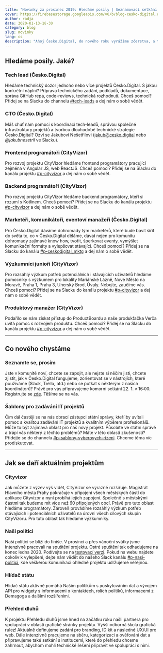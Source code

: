 ```yaml
---
title: "Novinky za prosinec 2019: Hledáme posily | Seznamovací setkání | Stávající projekty"
cover: https://firebasestorage.googleapis.com/v0/b/blog-cesko-digital.appspot.com/o/2020%2F2020-01-13-novinky_cover.jpg?alt=media&token=b0d08a7d-caec-4e15-863e-a93991fb32a4
author: radja
date: 2020-01-13-18-30
category: blog
slug: novinky
lang: cs
description: "Ahoj Česko.Digital, do nového roku vyrážíme zčerstva, a tak ani s naší výzvou nebudeme otálet. Chcete se aktivně zapojit? Už teď je celá řada příležitostí a další budou přibývat. Jste ready? Mrkněte níže, koho aktuálně hledáme. Dál se dozvíte víc o nově diskutovaném projektu, připravovaném seznamovacím setkání i o tom, jak se daří stávajícím projektům. Přejeme vám skvělý start do nového roku a těšíme se na letošní společnou jízdu! Tým Česko.Digital"
---
```


## Hledáme posily. Jaké?

### Tech lead (Česko.Digital)

Hledáme technický dozor jednoho nebo více projektů Česko.Digital. S jakou konkrétní náplní? Příprava technického zadání, podkladů, dokumentace, správa GitHub repa, code-reviews, technická rozhodnutí. Chceš pomoci? Přidej se na Slacku do channelu [#tech-leads](https://cesko-digital.slack.com/app_redirect?channel=tech-leads) a dej nám o sobě vědět.

### CTO (Česko.Digital)

Máš chuť nám pomoci s koordinací tech-leadů, správou společné infrastruktury projektů a tvorbou dlouhodobé technické strategie Česko.Digital? Ozvi se Jakubovi Nešetřilovi ([jakub@cesko.digital](mailto:jakub@cesko.digital) nebo _@jakubnesetril_ ve Slacku).

### Frontend programátoři (CityVizor)

Pro rozvoj projektu CityVizor hledáme frontend programátory pracující zejména v Angular JS, web ReactJS. Chceš pomoci? Přidej se na Slacku do kanálu projektu [#p-cityvizor](https://cesko-digital.slack.com/app_redirect?channel=p-cityvizor) a dej nám o sobě vědět.

### Backend programátoři (CityVizor)

Pro rozvoj projektu CityVizor hledáme backend programátory, kteří si rozumí s Kotlinem. Chceš pomoci? Přidej se na Slacku do kanálu projektu [#p-cityvizor](https://cesko-digital.slack.com/app_redirect?channel=p-cityvizor) a dej nám o sobě vědět.

### Marketéři, komunikátoři, eventoví manažeři (Česko.Digital)

Pro Česko.Digital dáváme dohromady tým marketérů, které bude bavit šířit do světa to, co v Česko.Digital děláme, dávat nejen pro komunitu dohromady zajímavé know how, tvořit, šperkovat eventy, vymýšlet komunikační formáty a vylepšovat stávající. Chceš pomoci? Přidej se na Slacku do kanálu [#p-ceskodigital_mktg](https://cesko-digital.slack.com/app_redirect?channel=p-ceskodigital_mktg) a dej nám o sobě vědět. 

### Výzkumníci junioři (CityVizor)

Pro rozsáhlý výzkum potřeb potenciálních i stávajících uživatelů hledáme pomocníky s výzkumem pro lokality Mariánské Lázně, Nové Město na Moravě, Praha 1, Praha 3, Uherský Brod, Úvaly. Nebojte, zaučíme vás. Chceš pomoci? Přidej se na Slacku do kanálu projektu [#p-cityvizor](https://cesko-digital.slack.com/app_redirect?channel=p-cityvizor) a dej nám o sobě vědět.

### Produktový manažer (CityVizor)

Podařilo se nám získat přístup do ProductBoardu a naše produkťačka Verča uvítá pomoc s rozvojem produktu. Chceš pomoci? Přidej se na Slacku do kanálu projektu [#p-cityvizor](https://cesko-digital.slack.com/app_redirect?channel=p-cityvizor) a dej nám o sobě vědět.

---

## Co nového chystáme

### Seznamte se, prosím

Jste v komunitě noví, chcete se zapojit, ale nejste si něčím jistí, chcete zjistit, jak v Česko.Digital fungujeme, zorientovat se v nástrojích, které používáme (Slack, Trello, atd.) nebo se potkat s některým z našich koordinátorů? Právě pro vás připravujeme komorní setkání 22. 1. v 16:00. Registrujte se [zde](https://www.eventbrite.com/e/ceskodigital-seznamte-se-prosim-tickets-89068725957?aff=utm_source%3Deb_email%26utm_medium%3Demail%26utm_campaign%3Dnew_event_email&utm_term=eventname_text). Těšíme se na vás.

### Šablony pro zadávání IT projektů

Čím dál častěji se na nás obrací zástupci státní správy, kteří by uvítali pomoc s kvalitou zadávání IT projektů a kvalitním výběrem profesionálů. Může to být zajímavá oblast pro náš nový projekt. Působíte ve státní správě a trápí vás některý z těchto problémů? Máte v této oblasti zkušenosti? Přidejte se do channelu [#p-sablony-vyberovych-rizeni](https://cesko-digital.slack.com/app_redirect?channel=p-sablony-vyberovych-rizeni). Chceme téma víc prodiskutovat.  

---

## Jak se daří aktuálním projektům

### Cityvizor

Jak můžete z výzev výš vidět, CityVizor se výrazně rozšiřuje. Magistrát Hlavního města Prahy pokračuje v připojení všech městských částí do aplikace Cityvizor a nyní probíhá jejich zapojení. Společně s městskými částmi tak budeme mít více než 60 připojených obcí. Právě pro tuto oblast hledáme programátory. Zároveň provádíme rozsáhlý výzkum potřeb stávajících i potenciálních uživatelů na úrovni všech cílových skupin CityVizoru. Pro tuto oblast tak hledáme výzkumníky.  

### Naši politici

Naši politici se blíží do finiše. V prosinci a přes vánoční svátky jsme intenzivně pracovali na spuštění projektu. Ostré spuštění tak odhadujeme na konec ledna 2020. Podívejte se na [testovací verzi](https://nasipolitici.cesko.digital/). Pokud na webu najdete cokoliv k vylepšení, dejte nám vědět do našeho Slack kanálu [#p-nasi-politici](https://cesko-digital.slack.com/app_redirect?channel=p-nasi-politici), kde veškerou komunikaci ohledně projektu udržujeme veřejnou.

### Hlídač státu

Hlídač státu aktivně pomáhá Našim politikům s poskytováním dat a vývojem API pro widgety s informacemi o kontaktech, rolích politiků, informacemi z Demagoga a dalšími rozšířeními. 

### Přehled dluhů

K projektu Přehledu dluhů jsme hned na začátku roku našli partnera pro spolupráci v oblasti grafické stránky projektu. Vyšší odborná škola grafická rulez! Aktuálně definujeme zadání pro branding, ID kit a následné UX/UI pro web. Dále intenzivně pracujeme na sběru, kategorizaci a ověřování dat a připravujeme také setkání s institucemi, které do přehledu chceme zahrnout, abychom mohli technické řešení připravit ve spolupráci s nimi.